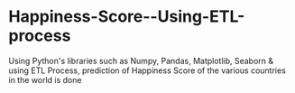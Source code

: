 # Happiness-Score--Using-ETL-process
Using Python's libraries such as Numpy, Pandas, Matplotlib, Seaborn &amp; using ETL Process, prediction of Happiness Score of the various countries in the world is done
